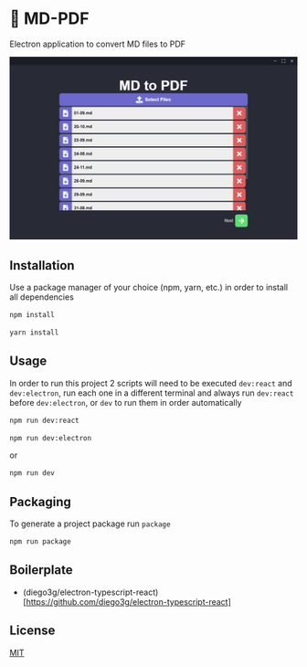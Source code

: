 # 📕 MD-PDF

Electron application to convert MD files to PDF

<center>
  <img src="./docs/screenshot.png">
</center>

## Installation

Use a package manager of your choice (npm, yarn, etc.) in order to install all dependencies

```bash
npm install
```

```bash
yarn install
```

## Usage
In order to run this project 2 scripts will need to be executed `dev:react` and `dev:electron`, run each one in a different terminal and always run `dev:react` before `dev:electron`, or `dev` to run them in order automatically

```bash
npm run dev:react
```
```bash
npm run dev:electron
```

or

```bash
npm run dev
```

## Packaging
To generate a project package run `package`

```bash
npm run package
```

## Boilerplate

* (diego3g/electron-typescript-react)[https://github.com/diego3g/electron-typescript-react]

## License

[MIT](https://choosealicense.com/licenses/mit/)
